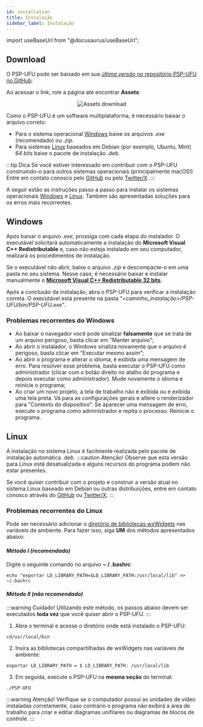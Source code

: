 ```yaml
---
id: installation
title: Instalação
sidebar_label: Instalação
---
```

import useBaseUrl from "@docusaurus/useBaseUrl";

## Download

O PSP-UFU pode ser baixado em sua [*última versão* no repositório PSP-UFU no GitHub](https://github.com/Thales1330/PSP/releases/latest).

Ao acessar o link, role a página até encontrar **Assets**:

<div><center><img src={useBaseUrl("images/download.png")} alt="Assets download" title="Informações da Figura" /></center></div>

Como o PSP-UFU é um software multiplataforma, é necessário baixar o arquivo correto:
- Para o sistema operacional [Windows](installation#windows) baixe os arquivos *.exe* (recomendado) ou *.zip*.
- Para sistemas [Linux](installation#linux) baseados em Debian (por exemplo, Ubuntu, Mint) *64 bits* baixe o pacote de instalação *.deb*.

:::tip Dica
Se você estiver interessado em contribuir com o PSP-UFU construindo-o para outros sistemas operacionais (principalmente macOS!) Entre em contato conosco pelo [GitHub](https://github.com/Thales1330/PSP/issues) ou pelo [Twitter/X](https://twitter.com/PspUfu).
:::

A seguir estão as instruções passo a passo para instalar os sistemas operacionais [Windows](installation#windows) e [Linux](installation#linux). Também são apresentadas soluções para os erros mais recorrentes.

## Windows
Após baixar o arquivo *.exe*, prossiga com cada etapa do instalador. O executável solicitará automaticamente a instalação do **Microsoft Visual C++ Redistributable** e, caso não esteja instalado em seu computador, realizará os procedimentos de instalação.

Se o executável não abrir, baixe o arquivo *.zip* e descompacte-o em uma pasta no seu sistema. Nesse caso, é necessário baixar e instalar manualmente o [**Microsoft Visual C++ Redistributable 32 bits**](https://aka.ms/vs/16/release/vc_redist.x86.exe).

Após a conclusão da instalação, abra o PSP-UFU para verificar a instalação correta. O executável está presente na pasta "*\<caminho_instalação\>/PSP-UFU/bin/PSP-UFU.exe*".

### Problemas recorrentes do Windows
- Ao baixar o navegador você pode sinalizar **falsamente** que se trata de um arquivo perigoso, basta clicar em "Manter arquivo";
- Ao abrir o instalador, o Windows sinaliza novamente que o arquivo é perigoso, basta clicar em “Executar mesmo assim”;
- Ao abrir o programa e alterar o idioma, é exibida uma mensagem de erro. Para resolver esse problema, basta executar o PSP-UFU como administrador (clicar com o botão direito no atalho do programa e depois executar como administrador). Mude novamente o idioma e reinicie o programa;
- Ao criar um novo projeto, a tela de trabalho não é exibida ou é exibida uma tela preta. Vá para as configurações gerais e altere o renderizador para "Contexto do dispositivo". Se aparecer uma mensagem de erro, execute o programa como administrador e repita o processo. Reinicie o programa.


## Linux
A instalação no sistema Linux é facilmente realizada pelo pacote de instalação automática *.deb*.
:::caution Atenção!
Observe que esta versão para Linux está desatualizada e alguns recursos do programa podem não estar presentes.

Se você quiser contribuir com o projeto e construir a versão atual no sistema Linux baseado em Debian ou outras distribuições, entre em contato conosco através do [GitHub](https://github.com/Thales1330/PSP/issues) ou [Twitter/X]( https://twitter.com/PspUfu).
:::

### Problemas recorrentes do Linux
Pode ser necessário adicionar o [diretório de bibliotecas wxWidgets](https://wiki.wxwidgets.org/Compiling_and_getting_started#Running_wxWidgets_projects) nas variáveis ​​de ambiente.
Para fazer isso, siga **UM** dos métodos apresentados abaixo:

#### *Método I (recomendado)*
Digite o seguinte comando no arquivo **~ / .bashrc**:
```shell
echo "exportar LD_LIBRARY_PATH=$LD_LIBRARY_PATH:/usr/local/lib" >> ~/.bashrc
```

#### *Método II (não recomendado)*
:::warning Cuidado!
Utilizando este método, os passos abaixo devem ser executados **toda vez** que você quiser abrir o PSP-UFU.
:::
1. Abra o terminal e acesse o diretório onde está instalado o PSP-UFU:
```shell
cd/usr/local/bin
```
2. Insira as bibliotecas compartilhadas de wxWidgets nas variáveis ​​de ambiente:
```shell
exportar LD_LIBRARY_PATH = $ LD_LIBRARY_PATH: /usr/local/lib
```
3. Em seguida, execute o PSP-UFU na **mesma seção** do terminal:
```shell
./PSP-UFU
```

:::warning Atenção!
Verifique se o computador possui as unidades de vídeo instaladas corretamente, caso contrário o programa não exibirá a área de trabalho para criar e editar diagramas unifilares ou diagramas de blocos de controle.
:::